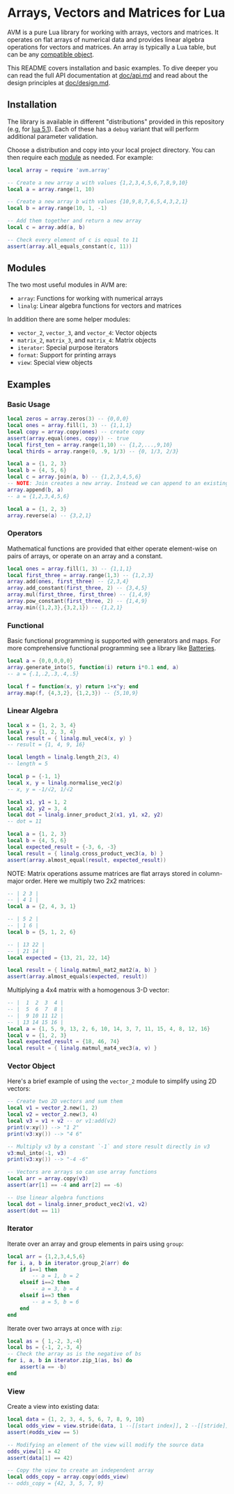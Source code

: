 # Arrays, Vectors and Matrices for Lua

AVM is a pure Lua library for working with arrays, vectors and matrices. It operates on flat arrays of numerical data and provides linear algebra operations for vectors and matrices. An array is typically a Lua table, but can be any [compatible object](doc/design.md).

This README covers installation and basic examples. To dive deeper you can read the full API documentation at [doc/api.md](doc/api.md) and read about the design principles at [doc/design.md](doc/design.md).



## Installation

The library is available in different "distributions" provided in this repository (e.g, for [lua 5.1](lua51)). Each of these has a `debug` variant that will perform additional parameter validation.

Choose a distribution and copy into your local project directory. You can then require each [module](#modules) as needed. For example:

```lua
local array = require 'avm.array'

-- Create a new array a with values {1,2,3,4,5,6,7,8,9,10}
local a = array.range(1, 10)

-- Create a new array b with values {10,9,8,7,6,5,4,3,2,1}
local b = array.range(10, 1, -1)

-- Add them together and return a new array
local c = array.add(a, b)

-- Check every element of c is equal to 11
assert(array.all_equals_constant(c, 11))
```

## Modules

The two most useful modules in AVM are:

* `array`: Functions for working with numerical arrays
* `linalg`: Linear algebra functions for vectors and matrices

In addition there are some helper modules:

* `vector_2`, `vector_3`, and `vector_4`: Vector objects
* `matrix_2`, `matrix_3`, and `matrix_4`: Matrix objects
* `iterator`: Special purpose iterators
* `format`: Support for printing arrays
* `view`: Special view objects

## Examples

### Basic Usage

```lua
local zeros = array.zeros(3) -- {0,0,0}
local ones = array.fill(1, 3) -- {1,1,1}
local copy = array.copy(ones) -- create copy
assert(array.equal(ones, copy)) -- true
local first_ten = array.range(1,10) -- {1,2,...,9,10}
local thirds = array.range(0, .9, 1/3) -- {0, 1/3, 2/3}
```

```lua
local a = {1, 2, 3}
local b = {4, 5, 6}
local c = array.join(a, b) -- {1,2,3,4,5,6}
-- NOTE: Join creates a new array. Instead we can append to an existing array:
array.append(b, a)
-- a = {1,2,3,4,5,6}
```

```lua
local a = {1, 2, 3}
array.reverse(a) -- {3,2,1}
```

### Operators

Mathematical functions are provided that either operate element-wise on pairs of arrays, or operate on an array and a constant.

```lua
local ones = array.fill(1, 3) -- {1,1,1}
local first_three = array.range(1,3) -- {1,2,3}
array.add(ones, first_three) -- {2,3,4}
array.add_constant(first_three, 2) -- {3,4,5}
array.mul(first_three, first_three) -- {1,4,9}
array.pow_constant(first_three, 2) -- {1,4,9}
array.min({1,2,3},{3,2,1}) -- {1,2,1}
```

### Functional

Basic functional programming is supported with generators and maps. For more comprehensive functional programming see a library like [Batteries](https://github.com/1bardesign/batteries).

```lua
local a = {0,0,0,0,0}
array.generate_into(5, function(i) return i*0.1 end, a)
-- a = {.1,.2,.3,.4,.5}
```

```lua
local f = function(x, y) return 1+x^y; end
array.map(f, {4,3,2}, {1,2,3}) -- {5,10,9}
```

### Linear Algebra

```lua
local x = {1, 2, 3, 4}
local y = {1, 2, 3, 4}
local result = { linalg.mul_vec4(x, y) }
-- result = {1, 4, 9, 16}
```

```lua
local length = linalg.length_2(3, 4)
-- length = 5

local p = {-1, 1}
local x, y = linalg.normalise_vec2(p)
-- x, y = -1/√2, 1/√2
```

```lua
local x1, y1 = 1, 2
local x2, y2 = 3, 4
local dot = linalg.inner_product_2(x1, y1, x2, y2)
-- dot = 11
```

```lua
local a = {1, 2, 3}
local b = {4, 5, 6}
local expected_result = {-3, 6, -3}
local result = { linalg.cross_product_vec3(a, b) }
assert(array.almost_equal(result, expected_result))
```

NOTE: Matrix operations assume matrices are flat arrays stored in column-major order. Here we multiply two 2x2 matrices:

```lua
-- | 2 3 |
-- | 4 1 |
local a = {2, 4, 3, 1}

-- | 5 2 |
-- | 1 6 |
local b = {5, 1, 2, 6}

-- | 13 22 |
-- | 21 14 |
local expected = {13, 21, 22, 14}

local result = { linalg.matmul_mat2_mat2(a, b) }
assert(array.almost_equals(expected, result))
```

Multiplying a 4x4 matrix with a homogenous 3-D vector:

```lua
-- |  1  2  3  4 |
-- |  5  6  7  8 |
-- |  9 10 11 12 |
-- | 13 14 15 16 |
local a = {1, 5, 9, 13, 2, 6, 10, 14, 3, 7, 11, 15, 4, 8, 12, 16}
local v = {1, 2, 3}
local expected_result = {18, 46, 74}
local result = { linalg.matmul_mat4_vec3(a, v) }
```

### Vector Object

Here's a brief example of using the `vector_2` module to simplify using 2D vectors:

```lua
-- Create two 2D vectors and sum them
local v1 = vector_2.new(1, 2)
local v2 = vector_2.new(3, 4)
local v3 = v1 + v2 -- or v1:add(v2)
print(v:xy()) --> "1 2"
print(v3:xy()) --> "4 6"

-- Multiply v3 by a constant `-1` and store result directly in v3
v3:mul_into(-1, v3)
print(v3:xy()) --> "-4 -6"

-- Vectors are arrays so can use array functions
local arr = array.copy(v3)
assert(arr[1] == -4 and arr[2] == -6)

-- Use linear algebra functions
local dot = linalg.inner_product_vec2(v1, v2)
assert(dot == 11)
```

### Iterator

Iterate over an array and group elements in pairs using `group`:

```lua
local arr = {1,2,3,4,5,6}
for i, a, b in iterator.group_2(arr) do
	if i==1 then
		-- a = 1, b = 2
	elseif i==2 then
		-- a = 3, b = 4
	elseif i==3 then
		-- a = 5, b = 6
	end
end
```

Iterate over two arrays at once with `zip`:

```lua
local as = { 1,-2, 3,-4}
local bs = {-1, 2,-3, 4}
-- Check the array as is the negative of bs
for i, a, b in iterator.zip_1(as, bs) do
	assert(a == -b)
end
```

### View

Create a view into existing data:

```lua
local data = {1, 2, 3, 4, 5, 6, 7, 8, 9, 10}
local odds_view = view.stride(data, 1 --[[start index]], 2 --[[stride]], 5 --[[count]])
assert(#odds_view == 5)

-- Modifying an element of the view will modify the source data
odds_view[1] = 42
assert(data[1] == 42)

-- Copy the view to create an independent array
local odds_copy = array.copy(odds_view)
-- odds_copy = {42, 3, 5, 7, 9}
```